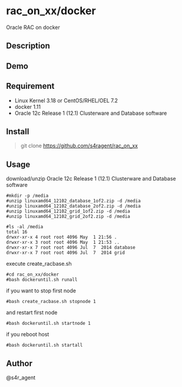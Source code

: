 rac_on_xx/docker
====

 Oracle RAC on docker

## Description

## Demo

## Requirement
- Linux Kernel 3.18 or CentOS/RHEL/OEL 7.2 
- docker 1.11
- Oracle 12c Release 1 (12.1) Clusterware and Database software 

## Install
>git clone https://github.com/s4ragent/rac_on_xx

## Usage
download/unzip Oracle 12c Release 1 (12.1) Clusterware and Database software

    #mkdir -p /media
    #unzip linuxamd64_12102_database_1of2.zip -d /media
    #unzip linuxamd64_12102_database_2of2.zip -d /media
    #unzip linuxamd64_12102_grid_1of2.zip -d /media
    #unzip linuxamd64_12102_grid_2of2.zip -d /media
     
    #ls -al /media
    total 16
    drwxr-xr-x 4 root root 4096 May  1 21:56 .
    drwxr-xr-x 3 root root 4096 May  1 21:53 ..
    drwxr-xr-x 7 root root 4096 Jul  7  2014 database
    drwxr-xr-x 7 root root 4096 Jul  7  2014 grid
    
execute create_racbase.sh  

    #cd rac_on_xx/docker
    #bash dockeruntil.sh runall

if you want to stop first node

    #bash create_racbase.sh stopnode 1

and restart first node

    #bash dockeruntil.sh startnode 1
    
if you reboot host

    #bash dockeruntil.sh startall


## Author
@s4r_agent
